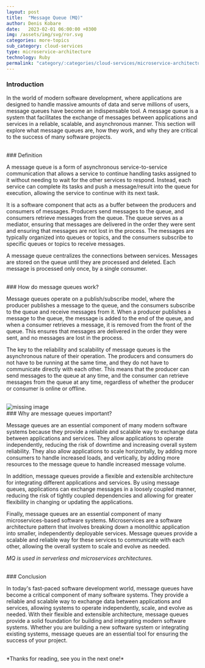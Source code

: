 ```yaml
---
layout: post
title:  "Message Queue (MQ)"
author: Denis Kobare
date:   2023-02-01 06:00:00 +0300
img: /assets/img/svg/ror.svg
categories: more-topics
sub_category: cloud-services
type: microservice-architecture
technology: Ruby
permalink: "category/:categories/cloud-services/microservice-architecture/:year:month/:title"
---
```



### Introduction

In the world of modern software development, where applications are designed to handle massive amounts of data and serve millions of users, message queues have become an indispensable tool. A message queue is a system that facilitates the exchange of messages between applications and services in a reliable, scalable, and asynchronous manner. This section will explore what message queues are, how they work, and why they are critical to the success of many software projects.


<br>
### Definition

A message queue is a form of asynchronous service-to-service communication that allows a service to continue handling tasks assigned to it without needing to wait for the other services to respond. Instead, each service can complete its tasks and push a message/result into the queue for execution, allowing the service to continue with its next task.

It is a software component that acts as a buffer between the producers and consumers of messages. Producers send messages to the queue, and consumers retrieve messages from the queue. The queue serves as a mediator, ensuring that messages are delivered in the order they were sent and ensuring that messages are not lost in the process. The messages are typically organized into queues or topics, and the consumers subscribe to specific queues or topics to receive messages.

A message queue centralizes the connections between services. Messages are stored on the queue until they are processed and deleted. Each message is processed only once, by a single consumer.


<br>
### How do message queues work?

Message queues operate on a publish/subscribe model, where the producer publishes a message to the queue, and the consumers subscribe to the queue and receive messages from it. When a producer publishes a message to the queue, the message is added to the end of the queue, and when a consumer retrieves a message, it is removed from the front of the queue. This ensures that messages are delivered in the order they were sent, and no messages are lost in the process.

The key to the reliability and scalability of message queues is the asynchronous nature of their operation. The producers and consumers do not have to be running at the same time, and they do not have to communicate directly with each other. This means that the producer can send messages to the queue at any time, and the consumer can retrieve messages from the queue at any time, regardless of whether the producer or consumer is online or offline.


<br>
<img class="zoom-on-hover mobile-image" srcset="
  {{site.baseurl}}/assets/img/posts/message_queue.png 1.3x
" alt="missing image">


<br>
### Why are message queues important?

Message queues are an essential component of many modern software systems because they provide a reliable and scalable way to exchange data between applications and services. They allow applications to operate independently, reducing the risk of downtime and increasing overall system reliability. They also allow applications to scale horizontally, by adding more consumers to handle increased loads, and vertically, by adding more resources to the message queue to handle increased message volume.

In addition, message queues provide a flexible and extensible architecture for integrating different applications and services. By using message queues, applications can exchange messages in a loosely coupled manner, reducing the risk of tightly coupled dependencies and allowing for greater flexibility in changing or updating the applications.

Finally, message queues are an essential component of many microservices-based software systems. Microservices are a software architecture pattern that involves breaking down a monolithic application into smaller, independently deployable services. Message queues provide a scalable and reliable way for these services to communicate with each other, allowing the overall system to scale and evolve as needed.

*MQ is used in serverless and microservices architectures.*


<br>
### Conclusion

In today's fast-paced software development world, message queues have become a critical component of many software systems. They provide a reliable and scalable way to exchange data between applications and services, allowing systems to operate independently, scale, and evolve as needed. With their flexible and extensible architecture, message queues provide a solid foundation for building and integrating modern software systems. Whether you are building a new software system or integrating existing systems, message queues are an essential tool for ensuring the success of your project.



<br>
*Thanks for reading, see you in the next one!*
